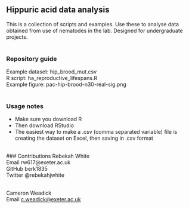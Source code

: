 ## Hippuric acid data analysis
This is a collection of scripts and examples. 
Use these to analyse data obtained from use of
nematodes in the lab. Designed for undergraduate 
projects.</br>
</br>
### Repository guide 
Example dataset: hip_brood_mut.csv </br>
R script: ha_reproductive_lifespans.R </br>
Example figure: pac-hip-brood-n30-real-sig.png </br> 
</br>
### Usage notes 
* Make sure you download R </br>
* Then download RStudio </br>
* The easiest way to make a .csv (comma separated variable) file is creating the dataset on Excel, then saving in .csv format 
</br>
### Contributions 
Rebekah White </br>
Email rw617@exeter.ac.uk </br>
GitHub berk1835 </br>
Twitter @rebekahjwhite </br></br>

Cameron Weadick </br>
Email c.weadick@exeter.ac.uk
